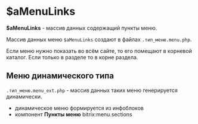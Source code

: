 # $aMenuLinks

**$aMenuLinks** - массив данных содержащий пункты меню. 

Массив данных меню `$aMenuLinks` создают в файлах `.тип_меню.menu.php`.

Если меню нужно показать во всём сайте, то его помещают в корневой каталог. Если только в разделе то в корне раздела.

## Меню динамического типа
`.тип_меню.menu_ext.php` - массив данных таких меню генерируется динамически.
- динамическое меню формируется из инфоблоков
- компонент **Пункты меню** bitrix:menu.sections
